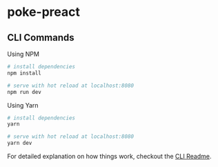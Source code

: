 # poke-preact

## CLI Commands

Using NPM
``` bash
# install dependencies
npm install

# serve with hot reload at localhost:8080
npm run dev
```

Using Yarn
``` bash
# install dependencies
yarn

# serve with hot reload at localhost:8080
yarn dev
```

For detailed explanation on how things work, checkout the [CLI Readme](https://github.com/developit/preact-cli/blob/master/README.md).
